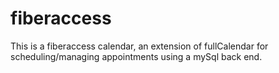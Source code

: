 fiberaccess
===========
This is a fiberaccess calendar, an extension of fullCalendar for scheduling/managing appointments using a mySql back end.